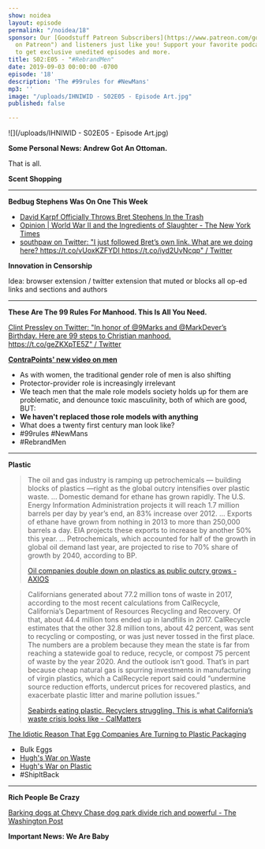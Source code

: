 ```yaml
---
show: noidea
layout: episode
permalink: "/noidea/18"
sponsor: Our [Goodstuff Patreon Subscribers](https://www.patreon.com/goodstuff "Goodstuff
  on Patreon") and listeners just like you! Support your favorite podcasts directly
  to get exclusive unedited episodes and more.
title: S02:E05 - "#RebrandMen"
date: 2019-09-03 00:00:00 -0700
episode: '18'
description: 'The #99rules for #NewMans'
mp3: ''
image: "/uploads/IHNIWID - S02E05 - Episode Art.jpg"
published: false

---
```

![](/uploads/IHNIWID - S02E05 - Episode Art.jpg)

**Some Personal News: Andrew Got An Ottoman.**

That is all.

**Scent Shopping**

***

**Bedbug Stephens Was On One This Week**

* [David Karpf Officially Throws Bret Stephens In the Trash](https://splinternews.com/gw-professor-officially-throws-bret-stephens-in-the-tra-1837640830)
* [Opinion | World War II and the Ingredients of Slaughter - The New York Times](https://www.nytimes.com/2019/08/30/opinion/world-war-ii-anniversary.html)
* [southpaw on Twitter: "I just followed Bret’s own link. What are we doing here? https://t.co/vUoxKZFYDI https://t.co/iyd2UvNcqp" / Twitter](https://twitter.com/nycsouthpaw/status/1167586059120758784)

**Innovation in Censorship**

Idea: browser extension / twitter extension that muted or blocks all op-ed links and sections and authors

***

**These Are The 99 Rules For Manhood. This Is All You Need.**

[Clint Pressley on Twitter: "In honor of ⁦@9Marks⁩ and ⁦@MarkDever⁩’s Birthday. Here are 99 steps to Christian manhood. https://t.co/geZKXpTE5Z" / Twitter](https://twitter.com/pastorclint/status/1166693431919501312)

[**ContraPoints' new video on men**](https://www.youtube.com/watch?v=S1xxcKCGljY&t=0s)

* As with women, the traditional gender role of men is also shifting
* Protector-provider role is increasingly irrelevant
* We teach men that the male role models society holds up for them are problematic, and denounce toxic masculinity, both of which are good, BUT:
* **We haven't replaced those role models with anything**
* What does a twenty first century man look like?
* #99rules #NewMans
* #RebrandMen

***

**Plastic**

> The oil and gas industry is ramping up petrochemicals — building blocks of plastics —right as the global outcry intensifies over plastic waste. ... Domestic demand for ethane has grown rapidly. The U.S. Energy Information Administration projects it will reach 1.7 million barrels per day by year’s end, an 83% increase over 2012. ... Exports of ethane have grown from nothing in 2013 to more than 250,000 barrels a day. EIA projects these exports to increase by another 50% this year. ... Petrochemicals, which accounted for half of the growth in global oil demand last year, are projected to rise to 70% share of growth by 2040, according to BP.
>
> [Oil companies double down on plastics as public outcry grows - AXIOS](https://www.axios.com/oil-companies-double-down-on-plastics-as-public-outcry-grows-1dcb68ce-5559-47e3-8745-a192a0a106e7.html)

> Californians generated about 77.2 million tons of waste in 2017, according to the most recent calculations from CalRecycle, California’s Department of Resources Recycling and Recovery. Of that, about 44.4 million tons ended up in landfills in 2017. CalRecycle estimates that the other 32.8 million tons, about 42 percent, was sent to recycling or composting, or was just never tossed in the first place. The numbers are a problem because they mean the state is far from reaching a statewide goal to reduce, recycle, or compost 75 percent of waste by the year 2020. And the outlook isn’t good. That’s in part because cheap natural gas is spurring investments in manufacturing of virgin plastics, which a CalRecycle report said could “undermine source reduction efforts, undercut prices for recovered plastics, and exacerbate plastic litter and marine pollution issues.”
>
> [Seabirds eating plastic. Recyclers struggling. This is what California’s waste crisis looks like - CalMatters](https://calmatters.org/projects/california-recycling-plastics-trash-waste-crisis/?utm_source=CALmatters+Newsletter&utm_campaign=1cfbc46d74-EMAIL_CAMPAIGN_2019_08_03&utm_medium=email&utm_term=0_faa7be558d-1cfbc46d74-150232425)

[The Idiotic Reason That Egg Companies Are Turning to Plastic Packaging](https://earther.gizmodo.com/the-idiotic-reason-that-egg-companies-are-turning-to-pl-1837713010)

* Bulk Eggs
* [Hugh's War on Waste](https://www.rivercottage.net/war-on-waste)
* [Hugh's War on Plastic](https://www.bbc.com/news/av/science-environment-48581673/hugh-fearnley-whittingstall-finds-uk-plastic-waste-abandoned-in-malaysia)
* #ShipItBack

***

**Rich People Be Crazy**

[Barking dogs at Chevy Chase dog park divide rich and powerful - The Washington Post](https://www.washingtonpost.com/local/no-excessive-barking-a-chevy-chase-dog-park-divides-the-rich-and-powerful/2019/08/27/0b9fd242-c4e5-11e9-9986-1fb3e4397be4_story.html)

**Important News: We Are Baby**